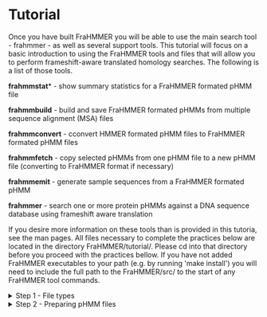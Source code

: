 # Tutorial

Once you have built FraHMMER you will be able to use the main search tool - frahmmer - as well as several support tools. This tutorial will focus on a basic introduction to using the FraHMMER tools and files that will allow you to perform frameshift-aware translated homology searches. The following is a list of those tools.

**frahmmstat***   - show summary statistics for a FraHMMER formated pHMM file 

**frahmmbuild**   - build and save FraHMMER formated pHMMs from multiple sequence alignment (MSA) files

**frahmmconvert** - cconvert HMMER formated pHMM files to FraHMMER formated pHMM files

**frahmmfetch**   - copy selected pHMMs from one pHMM file to a new pHMM file (converting to FraHMMER format if necessary) 

**frahmmemit**    - generate sample sequences from a FraHMMER formated pHMM 

**frahmmer**      - search one or more protein pHMMs against a DNA sequence database using frameshift aware translation

If you desire more information on these tools than is provided in this tutoria, see the man pages. All files necessary to complete the practices below are located in the directory FraHMMER/tutorial/. Please cd into that directory before you proceed with the practices bellow.  If you have not added FraHMMER executables to your path (e.g. by running 'make install') you will need to include the full path to the FraHMMER/src/ to the start of any FraHMMER tool commands. 

<details><summary>Step 1 - File types</summary>
<p>
   
Before you begin using FraHMMER, it will be helpful to become familiar with the file types that are required for each frahmmer search. To conduct a frahmmer search you will need a query file and a target file. The target file must include one or more DNA sequences in a recognizable unaligned single sequence or MSA format. Common single sequence formats include fasta, embl, and genbank. Common alignment formats include stockholm, a2m, afa, psiblast, clustal, and phylip. 

The Easel software suite developed by the Eddy/Rivas Lab (https://github.com/EddyRivasLab/easel) includes several miniapps designed to easily perform a number of operations on MSA and unaligned single sequence files (see the HMMER user guide http://eddylab.org/software/hmmer/Userguide.pdf page 145-204). If you have already installed HMMER (https://github.com/EddyRivasLab/hmmer) you will also have installed the Easel miniapps. To avoid overwriting such a previous install, the miniapps are built but not installed with FraHMMER. If you do not have, nor desire to have, HMMER installed you can still use the miniapps with FraHMMER by including the full path to FraHMMER/easel/miniapps/ to each command.

The query file must contain the proteins you wish to search against the target DNA. The preferred format for query files is a FraHMMER formated pHMM file (although you may also use a multiple sequence alignment (MSA), or an unaligned sequence file - see practice #TBD). Since a pHMM file may contain any number of individual models it is useful to be able to quickly summarize the contents.  The tool frahmmstat is designed to provide such a summary for FraHMMER formated pHMM files.  To try using frahmmstat, and learn how to interpret its output, click on Practice 1 below and follow the instructions. 

<details><summary>Practice 1 : summarizing a pHMM file with frahmmstat</summary>
<p>
   
```bash
   Usage: frahmmstat [-options] <hmmfile>
```
   
The file GRK.hmm contains three FraHMMER formated pHMMs. By running the following command we will get a set of facts about each of these pHMMs:
   
```bash
   % frahmmstat GRK.hmm
```
This command should produce the following output to stdout:

```bash
  #
  # idx    name                 accession        nseq eff_nseq   mlen fs prob codon tbl relent   info p relE compKL
  # ------ -------------------- ------------ -------- -------- ------ ------- --------- ------ ------ ------ ------
    1      Glucosamine_iso      PF01182.15         30     1.18    193 0.01000         1   0.59   0.62   0.54   0.02
    2      Ribosomal_S19e       PF01090.14         21     0.73    139 0.01000         1   0.59   0.59   0.53   0.02
    3      K_oxygenase          PF13434.1          14     0.70    337 0.01000         1   0.59   0.57   0.52   0.01
```

Some of the fields above will be more meaningful to you than others. A brief description of each field is provided below.

```
idx            Number, in order in the database.

name           Name of the profile.

accession      Accession (if present; else ’-’).

nseq           Number of sequences in the alignment this profile was built from.

eff_nseq       Effective sequence number. This was the “effective” number of independent sequences that hmmbuild’s default “entropy weighting” step decided on, given the phylogenetic similarity of the nseq sequences in the input alignment. 

mlen           Length of the profile in consensus residues (match states).
   
fs prob        The probability of a single nucleotide indel - resulting in a frameshift - used to calculate important E-value parameters. This will need to match the frameshift probability used by any frahmmer search with this pHMM as the query.  
   
codon tbl      The NCBI codon translation table ID is used to calculate important E-value parameters. This will need to match the codon table used by any frahmmer search with this pHMM as the query.

relent         Mean relative entropy of the match state emission probabilities, relative to default null background frequencies, in bits. This is the average bit score per aligned consensus residue. This quantity is the target of frahmmbuild’s entropy weighting procedure for determining eff_nseq.

info           Mean information content per match state emission probability vector, in bits. Probably not useful to you. Information content is just a slightly different calculation from relent.

p relE         Mean positional relative entropy, in bits. Also probably not useful to you. This is an average relative entropy per position that takes into account the transition (insertion/deletion) probabilities. It should be a more accurate estimation of the average bit score contributed per aligned model consensus position.

compKL         Kullback-Leibler (KL) divergence from the average composition of the profile’s consensus match states to the default background frequency distribution, in bits. The higher this number, the more biased the residue composition of the profile is. Highly biased profiles may produce more false positives in searches, and can also slow the acceleration pipeline, by causing too many nonhomologous sequences to pass the filters. 

```
</p>
</details>
   
</p>
</details>

<details><summary>Step 2 - Preparing pHMM files</summary>
<p>

The sensitivity of FraHMMER is powered, in large part, by the use of pHMMs. The pHMM files used by FraHMMER and almost identical to the ones used by HMMER, but they contain additional information needed to perform accurate translations and provide reliable e-values. Three of FraHMMERs five tools (frahmmbuild, frahmmconvert, and frahmmfetch) are used mainly to create or manipulate FraHMMER formated pHMM files. Practices 2 thru #TBD will cover the use of these tools.

<details><summary>Practice 2 : building pHMMs from MSAs using frahmmbuild</summary>
<p>
   
```bash
   Usage: frahmmbuild [-options] <hmmfile_out> <msafile>
```   

The file met.stk contains two stokholm formated protein MSAs (note that stokholm is the only format which allows multiple MSAs in a single file). In this pracitce you will use the frahmmbuild command to build pHMMs from those MSAs and save them to the file JB.hmm. Run the following comand... 

```bash
   % frahmmbuild met.hmm met.stk
```
...and compare the summary output that is printed to your stdout to the text below (the exact CPU and Elapsed time will vary):
   
```bash
   # input alignment file:             met.stk
   # output HMM file:                  met.hmm
   # - - - - - - - - - - - - - - - - - - - - - - - - - - - - - - - - - - - -

   # idx    name                  nseq  alen  mlen fs prob codon tbl eff_nseq re/pos description
   # ------ -------------------- ----- ----- ----- ------- --------- -------- ------ -----------
     1      metC                    11   487   409 0.01000         1     0.60  0.588
     2      metH                     8  1214  1204 0.01000         1     0.57  0.589

   # CPU time: 8.04u 0.01s 00:00:08.04 Elapsed: 00:00:06.01
```

Some of the fields above will be more meaningful to you than others.  A brief description of each field is provided below.

```
idx            Number, in order in the database.

name           Name of the profile.

nseq           Number of sequences in the alignment this profile was built from.

alen           Length of alignment - number of columns in the MSA.

mlen           Length of the profile in consensus residues (match states).
   
fs prob        The probability of a single nucleotide indel - resulting in a frameshift - used to calculate important E-value parameters. This will need to match the frameshift probability used by any frahmmer search with this pHMM as the query.
   
codon tbl      The NCBI codon translation table ID is used to calculate important E-value parameters. This will need to match the codon table used by any frahmmer search with this pHMM as the query.

eff_nseq       Effective sequence number. This was the “effective” number of independent sequences that hmmbuild’s default “entropy weighting” step decided on, given the phylogenetic similarity of the nseq sequences in the input alignment. 

re/pos         Mean positional relative entropy, in bits. 

description    Description of the protein family - may be blank.
```

To check that the pHMMs were built and writen correctly, run frahmmstat on met.hmm and compare your output to the text below:

```bash
  % frahmmstat met.hmm
```
   
```bash
   #
   # idx    name                 accession        nseq eff_nseq   mlen fs prob codon tbl relent   info p relE compKL
   # ------ -------------------- ------------ -------- -------- ------ ------- --------- ------ ------ ------ ------
     1      metC                 -                  11     0.60    409 0.01000         1   0.59   0.60   0.52   0.02
     2      metH                 -                   8     0.57   1204 0.01000         1   0.59   0.60   0.52   0.02
```
</p>
</details>
 
<details><summary>Practice 3 : building pHMMs from MSAs using frahmmbuild with a non-standard codon translation table</summary>
<p>

```bash
   Usage: frahmmbuild [-options] <hmmfile_out> <msafile>
```  
   
One of the fields that distinguishes a FraHMMER formatted pHMM file from an HMMER formated pHMM file is an NCBI codon translation table ID (for more information see https://www.ncbi.nlm.nih.gov/Taxonomy/Utils/wprintgc.cgi). The correct codon table depends on the origins of the target DNA you intend to search the pHMMs against. Matching the codon table of your target sequence to the one used to build your query will have an impact on the accuracy of the reported e-values when running a frahmmer search. By default, frahmmbuild will use the standard code used by eukaryotic nuclear DNA.  To use an alternate codon translation table include the option --ct followed by a table ID from the list below:
   
```bash
id  description
--- -----------------------------------
  1 Standard
  2 Vertebrate mitochondrial
  3 Yeast mitochondrial
  4 Mold, protozoan, coelenterate mitochondrial; Mycoplasma/Spiroplasma
  5 Invertebrate mitochondrial
  6 Ciliate, dasycladacean, Hexamita nuclear
  9 Echinoderm and flatworm mitochondrial
 10 Euplotid nuclear
 11 Bacterial, archaeal; and plant plastid
 12 Alternative yeast
 13 Ascidian mitochondrial
 14 Alternative flatworm mitochondrial
 16 Chlorophycean mitochondrial
 21 Trematode mitochondrial
 22 Scenedesmus obliquus mitochondrial
 23 Thraustochytrium mitochondrial
 24 Pterobranchia mitochondrial
 25 Candidate Division SR1 and Gracilibacteria
```

Since we did not use the --ct flag in Practice 2 the pHMMs in met.hmm were built with codon translation table 1, but these proteins actually come from endosymbiotic bacterial genomes which uses codon translation table 4.  In this practice, we will again build pHMMs from the MSAs in met.stk, but this time with the correct codon table via the --ct flag.  Run the following command and compare the output:
   
```bash
   % frahmmbuild --ct 4 met-C4.hmm met.stk
```
   
```bash
   # input alignment file:             met.stk
   # output HMM file:                  met-C4.hmm
   # - - - - - - - - - - - - - - - - - - - - - - - - - - - - - - - - - - - -

   # idx    name                  nseq  alen  mlen fs prob codon tbl eff_nseq re/pos description
   # ------ -------------------- ----- ----- ----- ------- --------- -------- ------ -----------
     1      metC                    11   487   409 0.01000         4     0.60  0.588
     2      metH                     8  1214  1204 0.01000         4     0.57  0.589

   # CPU time: 8.03u 0.01s 00:00:08.03 Elapsed: 00:00:06.01
```
   
You can see that the codon tbl column now says 4. Using the correct codon translation table improves the accuracy of alignments and e-values.  We will see the effect of this difference on a frahmmer search in practice #TBD. 
   
</p>
</details>
   
</p>
</details>

